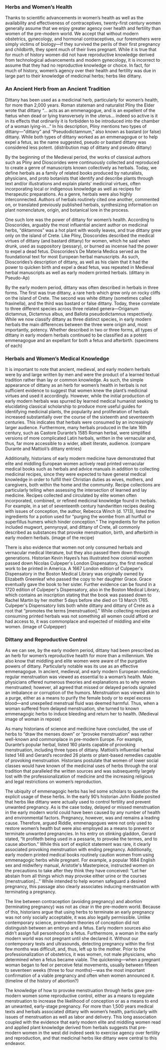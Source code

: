 <param ve-config
	   title="Dittany: Women’s Herbs and Reproductive Control"
	   source-image="https://ia800806.us.archive.org/BookReader/BookReaderImages.php?id=floragraecasive6sibt&itemPath=%2F7%2Fitems%2Ffloragraecasive6sibt&server=ia800806.us.archive.org&page=n200_w925"
	   layout="vtl"
	   num-maps="13"
	   num-images="11"
	   num-specimens="0"
	   num-primary-sources="6"
	   author="Ashley Buchanan, PhD">
     
### Herbs and Women’s Health
Thanks to scientific advancements in women’s health as well as the availability and effectiveness of contraceptives, twenty-first century women generally assume that we enjoy greater agency over health and fertility than women of the pre-modern world. We accept that without modern obstetrics, gynecology, and hormonal contraceptives, our foremothers were simply victims of biology—if they survived the perils of their first pregnancy and childbirth, they spent much of their lives pregnant. While it is true that for much of history women did not have reproductive knowledge derived from technological advancements and modern gynecology, it is incorrect to assume that they had no reproductive knowledge or choice. In fact, for much of history, women’s agency over their health and fertility was due in large part to their knowledge of medicinal herbs; herbs like dittany.

### An Ancient Herb from an Ancient Tradition
Dittany has been used as a medicinal herb, particularly for women’s health, for more than 2,000 years. Roman stateman and naturalist Pliny the Elder wrote that dittany “… acts as an emmenagogue, and is an expellent of the fœtus when dead or lying transversely in the uterus… indeed so active is it in its effects that ordinarily it is forbidden to be introduced into the chamber of a woman lying-in...”  In his description, Pliny mentions two types of dittany—"dittany” and “Pseudodictamnum,” also known as bastard (or false) dittany. While both types of dittany worked as an emmenagogue or to help expel a fetus, as the name suggested, pseudo or bastard dittany was considered less potent. (distribution map of dittany and pseudo dittany)

By the beginning of the Medieval period, the works of classical authors such as Pliny and Dioscorides were continuously collected and reproduced to create a genre of manuscripts known collectively as herbals. Today, we define herbals as a family of related books produced by naturalists, physicians, and proto botanists that identify and describe plants through text and/or illustrations and explain plants’ medicinal virtues, often incorporating local or indigenous knowledge as well as recipes for therapeutic preparations. As a genre, herbals were also highly interconnected. Authors of herbals routinely cited one another, commented on, or translated previously published herbals, synthesizing information on plant nomenclature, origin, and botanical lore in the process. 
<param ve-knightlab-timeline source="1mlXQQ3VKfeYznV2VktShOQd2-7aH5p52_n20LQ1U0uE" timenav-position="bottom" hash-bookmark="false" initial-zoom="1" height="680">

One such lore was the power of dittany for women’s health. According to Dioscorides, arguably the most influential ancient author on medicinal herbs, “diktamnos” was a hot plant with woolly leaves, and true dittany grew only on the island of Crete. Like Pliny, Dioscorides described the medical virtues of dittany (and bastard dittany) for women, which he said when drunk, used as suppository (pessary), or burned as incense had the power to expel a dead fetus. Dioscorides’s De Materia Medica served as the foundational text for most European herbal manuscripts. As such, Dioscorides’s description of dittany, as well as his claim that it had the power to quicken birth and expel a dead fetus, was repeated in Medieval herbal manuscripts as well as early modern printed herbals. (dittany in Pseudo-Ap)

By the early modern period, dittany was often described in herbals in three forms. The first was true dittany, a rare herb which grew only on rocky cliffs on the island of Crete. The second was white dittany (sometimes called fraxinella), and the third was bastard or false dittany. Today, these correlate to three different species across three related genera—Origanum dictamnus, Dictamnus albus, and Ballota pseudodictamnus respectively. While we now classify dittany as three distinct species, in early modern herbals the main differences between the three were origin and, most importantly, potency. Whether described in two or three forms, all types of dittany in early modern herbals continued to be classified as a potent emmenagogue and an expellant for both a fetus and afterbirth. (specimens of each)

### Herbals and Women’s Medical Knowledge 
It is important to note that ancient, medieval, and early modern herbals were by and large written by men and were the product of a learned textual tradition rather than lay or common knowledge.  As such, the simple appearance of dittany as an herb for women’s health in herbals is not sufficient evidence to suggest that women knew the plant’s medicinal virtues and used it accordingly. However, while the initial production of early modern herbals was spurred by learned medical humanist seeking to elucidating classical scholarship to produce more useful guides for identifying medicinal plants, the popularity and proliferation of herbals increased substantially over the course of the sixteenth and seventeenth centuries. This indicates that herbals were consumed by an increasingly larger audience. Furthermore, many herbals produced in the late 16th century, such as Castore Durante’s 1585 Roman herbal, were simplified versions of more complicated Latin herbals, written in the vernacular and, thus, far more accessible to a wider, albeit literate, audience. (compare Durante and Mattioli’s dittany entries)

Additionally, historians of early modern medicine have demonstrated that elite and middling European women actively read printed vernacular medical books such as herbals and advice manuals in addition to collecting medicinal recipes, since they were expected to have general medical knowledge in order to fulfill their Christian duties as wives, mothers, and caregivers, both within the home and the community.  Recipe collections are particularly telling when assessing the intersection of learned and lay medicine. Recipes collected and circulated by elite women often incorporated, combined, or refined medicinal knowledge found in herbals. For example, in a set of seventeenth century handwritten recipes dealing with issues of conception, the author, Rebecca Winch (d. 1713), listed the ingredients for a potion used for “purging the wombe from all hurtfull or superfillus humers which hinder conception.” The ingredients for the potion included mugwort, pennyroyal, and dittany of Crete, all commonly described as substances that provoke menstruation, birth, and afterbirth in early modern herbals. (image of the recipe)

There is also evidence that women not only consumed herbals and vernacular medical literature, but they also passed them down through generations. Historian Kevin Hayes’s has illustrated how colonial women passed down Nicolas Culpeper's London Dispensatory, the first medical work to be printed in America. A 1667 London edition of Culpeper's Dispensatory in the Boston Medical Library was originally owned by Elizabeth Greenleaf who passed the copy to her daughter Grace. Grace eventually gave the book to her sister. Further evidence can be found in a 1720 edition of Culpeper's Dispensatory, also in the Boston Medical Library, which contains an inscription stating that the book was passed down to Rachel Martin by her mother 5 days before she died on 13 March 1765.  Culpeper's Dispensatory lists both white dittany and dittany of Crete as a root that “promotes the terms [menstruation].” While collecting recipes and consuming printed herbals was not something all women could afford or had access to, it was commonplace and expected of middling and elite women. (image of Culpepper)

### Dittany and Reproductive Control
As we can see, by the early modern period, dittany had been prescribed as an herb for women’s reproductive health for more than a millennium. We also know that middling and elite women were aware of the purgative powers of dittany. Particularly notable was its use as an effective emmenagogue. In ancient, medieval, and early modern European medicine, regular menstruation was viewed as essential to a woman’s health. Male physicians offered numerous theories and explanations as to why women menstruated; however, all agreed that missed or delayed periods signaled an imbalance or corruption of the humors. Menstruation was viewed akin to a purge, either as a means to purify the female body or to expel excess blood—and unexpelled menstrual fluid was deemed harmful. Thus, when a woman suffered from delayed menstruation, she turned to known emmenagogic herbs to induce bleeding and return her to health. (Medieval image of woman in repose)

As many historians of science and medicine have concluded, the use of herbs to “draw the menses down” or “provoke menstruation” was rather well-known and commonplace in pre-modern Europe.  For example, Durante’s popular herbal, listed 160 plants capable of provoking menstruation, including three types of dittany. Mattioli’s influential herbal listed 148 and Gerard’s recorded 26 plants or plant-based remedies capable of provoking menstruation. Historians postulate that women of lower social classes would have known of the medicinal uses of herbs through the oral tradition that paralleled the written sources and was subsequently largely lost with the professionalization of medicine and the increasing religious and legal restrictions on women’s reproduction. 

The ubiquity of emmenagogic herbs has led some scholars to question the explicit usage of these herbs. In the early 90’s historian John Riddle posited that herbs like dittany were actually used to control fertility and prevent unwanted pregnancy.  As is the case today, delayed or missed menstruation in the early modern world could have been caused by any number of health and environmental factors. Pregnancy, however, was and remains a leading cause. Therefore, argued Riddle, emmenagogues were not only used to restore women’s health but were also employed as a means to prevent or terminate unwanted pregnancies. In his entry on stinking gladdon, Gerard stated, “It profiteth being used in a pessarie, to provoke the termes, and to cause abortion.” While this sort of explicit statement was rare, it clearly associated provoking menstruation with ending pregnancy. Additionally, early modern printed medical books routinely caution women from using emmenagogic herbs while pregnant. For example, a popular 1684 English sex and midwifery manual, Aristotle's Masterpiece, instructed women on the precautions to take after they think they have conceived: “Let her abstain from all things which may provoke either urine or the courses [menstruation]…” While intended to help women safeguard a desired pregnancy, this passage also clearly associates inducing menstruation with terminating a pregnancy. 

The line between contraception (avoiding pregnancy) and abortion (terminating pregnancy) was not as clear in the pre-modern world. Because of this, historians argue that using herbs to terminate an early pregnancy was not only socially acceptable, it was also legally permissible. Unlike contemporary science, premodern theories of conception did not distinguish between an embryo and a fetus. Early modern sources also didn’t assign full personhood to a fetus. Furthermore, a woman in the early modern world was not pregnant until she declared it. Without our contemporary tests and ultrasounds, detecting pregnancy within the first few months was difficult, and, thus, left up to the mother. Prior to the professionalization of obstetrics, it was women, not male physicians, who determined when a fetus became viable. The quickening—when a pregnant woman began to feel or perceive fetal movements, usually between fifteen to seventeen weeks (three to four months)—was the most important confirmation of a viable pregnancy and often when women announced it. (timeline of the history of abortion?)

The knowledge of how to provoke menstruation through herbs gave pre-modern women some reproductive control, either as a means to regulate menstruation to increase the likelihood of conception or as a means to end an unwanted, early-stage pregnancy. For more than 1,500 years medical texts and herbals associated dittany with women’s health, particularly with issues of menstruation as well as labor and delivery. This long association coupled with the evidence that early modern elite and middling women read and applied plant knowledge derived from herbals suggests that pre-modern women in the west did indeed seek to exercise agency over fertility and reproduction, and that medicinal herbs like dittany were central to this endeavor.
